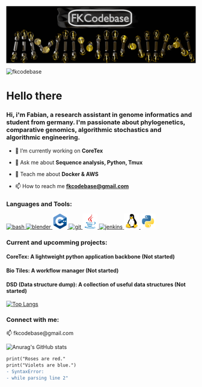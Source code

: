 <!---
--- My Label ---
-->
 <img align="center" alt="Coding" width="1000" src="https://github.com/FKCodebase/FKCodebase/blob/master/GifRender.gif">
 
 <!---
--- Views ---
-->
<p align="left"> <img src="https://komarev.com/ghpvc/?username=fkcodebase&label=Profile%20views&color=0e75b6&style=flat" alt="fkcodebase" /> </p>
 
<!---
--- Me ---
-->
<h1 align="left"> Hello there </h1>

<h3 align="left">Hi, i'm Fabian, a research assistant in genome informatics and student from germany.
I'm passionate about phylogenetics, comparative genomics, algorithmic stochastics
and algorithmic engineering.
</h3>

<!---
--- Small Signs ---
-->
- 🔭 I’m currently working on **CoreTex**

- 💬 Ask me about **Sequence analysis, Python, Tmux**

- 🤝 Teach me about **Docker & AWS**

- 📫 How to reach me **fkcodebase@gmail.com**

<!---
 - 📄 Know about my experiences [[Todo: Add link]]([Todo: Add link])
-->

<h3 align="left">Languages and Tools:</h3>
<p align="left"> 
<a href="https://www.gnu.org/software/bash/" target="_blank" rel="noreferrer"> <img src="https://www.vectorlogo.zone/logos/gnu_bash/gnu_bash-icon.svg" alt="bash" width="40" height="40"/> </a> 
<a href="https://www.blender.org/" target="_blank" rel="noreferrer"> <img src="https://download.blender.org/branding/community/blender_community_badge_white.svg" alt="blender" width="40" height="40"/> </a> <a href="https://www.w3schools.com/cpp/" target="_blank" rel="noreferrer"> <img src="https://raw.githubusercontent.com/devicons/devicon/master/icons/cplusplus/cplusplus-original.svg" alt="cplusplus" width="40" height="40"/> </a> 
<a href="https://git-scm.com/" target="_blank" rel="noreferrer"> <img src="https://www.vectorlogo.zone/logos/git-scm/git-scm-icon.svg" alt="git" width="40" height="40"/> </a> <a href="https://www.java.com" target="_blank" rel="noreferrer"> <img src="https://raw.githubusercontent.com/devicons/devicon/master/icons/java/java-original.svg" alt="java" width="40" height="40"/> </a> <a href="https://www.jenkins.io" target="_blank" rel="noreferrer"> <img src="https://www.vectorlogo.zone/logos/jenkins/jenkins-icon.svg" alt="jenkins" width="40" height="40"/> </a> 
<a href="https://www.linux.org/" target="_blank" rel="noreferrer"> <img src="https://raw.githubusercontent.com/devicons/devicon/master/icons/linux/linux-original.svg" alt="linux" width="40" height="40"/> </a> 
<a href="https://www.python.org" target="_blank" rel="noreferrer"> <img src="https://raw.githubusercontent.com/devicons/devicon/master/icons/python/python-original.svg" alt="python" width="40" height="40"/> </a> 
</p>

<!---
--- Projects ---
-->
<h3 align="left">Current and upcomming projects: </h3>

<h4 align="left">CoreTex: A lightweight python application backbone (Not started) </h4>

<h4 align="left">Bio Tiles: A workflow manager (Not started) </h4>

<h4 align="left">DSD (Data structure dump): A collection of useful data structures (Not started) </h4>

<!---
--- Top Langs ---
-->
[![Top Langs](https://github-readme-stats.vercel.app/api/top-langs/?username=FKCodebase&layout=compact)](https://github.com/anuraghazra/github-readme-stats)


<!---
--- Contact ---
-->
<h3 align="left">Connect with me:</h3>
📫 fkcodebase@gmail.com

<!---
--- GitHubStats ---
-->
![Anurag's GitHub stats](https://github-readme-stats.vercel.app/api?username=FKCodebase&theme=moltack&show_icons=true)

```diff
print("Roses are red."
print("Violets are blue.")
- SyntaxError:
- while parsing line 2"
```
